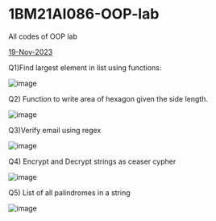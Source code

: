 # 1BM21AI086-OOP-lab
All codes of OOP lab

<u>19-Nov-2023</u>

Q1)Find largest element in list using functions:


![image](https://github.com/Prahladhnc/1BM21AI086-OOP-lab/assets/116821694/8b9daa3c-4e47-4c28-a9b2-911b384916ec)


Q2) Function to write area of hexagon given the side length.

![image](https://github.com/Prahladhnc/1BM21AI086-OOP-lab/assets/116821694/1c7d80fc-6176-4ed4-a8bc-d8849c79c92e)

 Q3)Verify email using regex

 ![image](https://github.com/Prahladhnc/1BM21AI086-OOP-lab/assets/116821694/5dfc3885-3fa4-476d-b0ea-e8c0a585e09e)


Q4) Encrypt and Decrypt strings as ceaser cypher

![image](https://github.com/Prahladhnc/1BM21AI086-OOP-lab/assets/116821694/224e6b61-f955-4319-b1ef-637a170ff193)


Q5) List of all palindromes in a string

![image](https://github.com/Prahladhnc/1BM21AI086-OOP-lab/assets/116821694/98d52354-b5d3-4019-b907-1e0d43a1f015)
